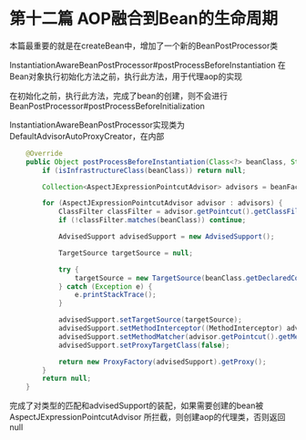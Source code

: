 # 第十二篇 AOP融合到Bean的生命周期

本篇最重要的就是在createBean中，增加了一个新的BeanPostProcessor类

InstantiationAwareBeanPostProcessor#postProcessBeforeInstantiation
在Bean对象执行初始化方法之前，执行此方法，用于代理aop的实现

在初始化之前，执行此方法，完成了bean的创建，则不会进行BeanPostProcessor#postProcessBeforeInitialization

InstantiationAwareBeanPostProcessor实现类为DefaultAdvisorAutoProxyCreator，在内部
```java
    @Override
    public Object postProcessBeforeInstantiation(Class<?> beanClass, String beanName) throws BeansException {
        if (isInfrastructureClass(beanClass)) return null;

        Collection<AspectJExpressionPointcutAdvisor> advisors = beanFactory.getBeansOfType(AspectJExpressionPointcutAdvisor.class).values();

        for (AspectJExpressionPointcutAdvisor advisor : advisors) {
            ClassFilter classFilter = advisor.getPointcut().getClassFilter();
            if (!classFilter.matches(beanClass)) continue;

            AdvisedSupport advisedSupport = new AdvisedSupport();

            TargetSource targetSource = null;

            try {
                targetSource = new TargetSource(beanClass.getDeclaredConstructor().newInstance());
            } catch (Exception e) {
                e.printStackTrace();
            }

            advisedSupport.setTargetSource(targetSource);
            advisedSupport.setMethodInterceptor((MethodInterceptor) advisor.getAdvice());
            advisedSupport.setMethodMatcher(advisor.getPointcut().getMethodMatcher());
            advisedSupport.setProxyTargetClass(false);

            return new ProxyFactory(advisedSupport).getProxy();
        }
        return null;
    }
```
完成了对类型的匹配和advisedSupport的装配，如果需要创建的bean被AspectJExpressionPointcutAdvisor
所拦截，则创建aop的代理类，否则返回null